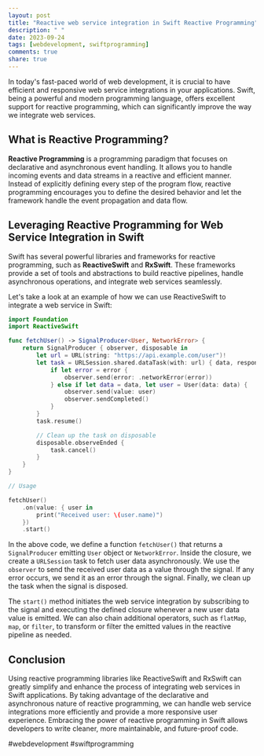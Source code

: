 ```yaml
---
layout: post
title: "Reactive web service integration in Swift Reactive Programming"
description: " "
date: 2023-09-24
tags: [webdevelopment, swiftprogramming]
comments: true
share: true
---
```


In today's fast-paced world of web development, it is crucial to have efficient and responsive web service integrations in your applications. Swift, being a powerful and modern programming language, offers excellent support for reactive programming, which can significantly improve the way we integrate web services.

## What is Reactive Programming?

**Reactive Programming** is a programming paradigm that focuses on declarative and asynchronous event handling. It allows you to handle incoming events and data streams in a reactive and efficient manner. Instead of explicitly defining every step of the program flow, reactive programming encourages you to define the desired behavior and let the framework handle the event propagation and data flow.

## Leveraging Reactive Programming for Web Service Integration in Swift

Swift has several powerful libraries and frameworks for reactive programming, such as **ReactiveSwift** and **RxSwift**. These frameworks provide a set of tools and abstractions to build reactive pipelines, handle asynchronous operations, and integrate web services seamlessly.

Let's take a look at an example of how we can use ReactiveSwift to integrate a web service in Swift:

```swift
import Foundation
import ReactiveSwift

func fetchUser() -> SignalProducer<User, NetworkError> {
    return SignalProducer { observer, disposable in
        let url = URL(string: "https://api.example.com/user")!
        let task = URLSession.shared.dataTask(with: url) { data, response, error in
            if let error = error {
                observer.send(error: .networkError(error))
            } else if let data = data, let user = User(data: data) {
                observer.send(value: user)
                observer.sendCompleted()
            }
        }
        task.resume()

        // Clean up the task on disposable
        disposable.observeEnded {
            task.cancel()
        }
    }
}

// Usage

fetchUser()
    .on(value: { user in
        print("Received user: \(user.name)")
    })
    .start()
```

In the above code, we define a function `fetchUser()` that returns a `SignalProducer` emitting `User` object or `NetworkError`. Inside the closure, we create a `URLSession` task to fetch user data asynchronously. We use the `observer` to send the received user data as a value through the signal. If any error occurs, we send it as an error through the signal. Finally, we clean up the task when the signal is disposed.

The `start()` method initiates the web service integration by subscribing to the signal and executing the defined closure whenever a new user data value is emitted. We can also chain additional operators, such as `flatMap`, `map`, or `filter`, to transform or filter the emitted values in the reactive pipeline as needed.

## Conclusion

Using reactive programming libraries like ReactiveSwift and RxSwift can greatly simplify and enhance the process of integrating web services in Swift applications. By taking advantage of the declarative and asynchronous nature of reactive programming, we can handle web service integrations more efficiently and provide a more responsive user experience. Embracing the power of reactive programming in Swift allows developers to write cleaner, more maintainable, and future-proof code.

#webdevelopment #swiftprogramming